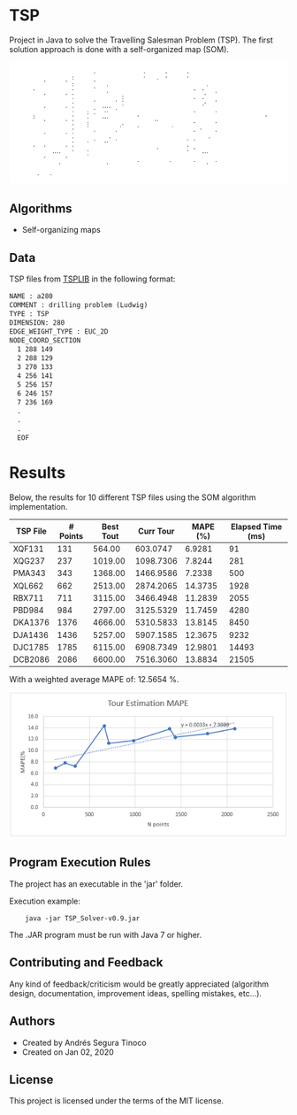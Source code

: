 # TSP
Project in Java to solve the Travelling Salesman Problem (TSP). The first solution approach is done with a self-organized map (SOM).

![som-xqf131 solution](https://raw.githubusercontent.com/ansegura7/TSP/master/images/som-xqf131.gif)

## Algorithms
- Self-organizing maps

## Data
TSP files from <a href="http://elib.zib.de/pub/mp-testdata/tsp/tsplib/tsp/index.html" target="_blank">TSPLIB</a> in the following format:

```
NAME : a280
COMMENT : drilling problem (Ludwig)
TYPE : TSP
DIMENSION: 280
EDGE_WEIGHT_TYPE : EUC_2D
NODE_COORD_SECTION
  1 288 149
  2 288 129
  3 270 133
  4 256 141
  5 256 157
  6 246 157
  7 236 169
  .
  .
  .
  EOF
```

# Results
Below, the results for 10 different TSP files using the SOM algorithm implementation.

| TSP File | # Points | Best Tout | Curr Tour | MAPE (%) | Elapsed Time (ms) |
| -- | -- | -- | -- | -- | -- |
| XQF131  | 131  |  564.00 |  603.0747 | 6.9281  |    91 |
| XQG237  | 237  | 1019.00 | 1098.7306 | 7.8244  |   281 |
| PMA343  | 343  | 1368.00 | 1466.9586 | 7.2338  |   500 |
| XQL662  | 662  | 2513.00 | 2874.2065 | 14.3735 |  1928 |
| RBX711  | 711  | 3115.00 | 3466.4948 | 11.2839 |  2055 |
| PBD984  | 984  | 2797.00 | 3125.5329 | 11.7459 |  4280 |
| DKA1376 | 1376 | 4666.00 | 5310.5833 | 13.8145 |  8450 |
| DJA1436 | 1436 | 5257.00 | 5907.1585 | 12.3675 |  9232 |
| DJC1785 | 1785 | 6115.00 | 6908.7349 | 12.9801 | 14493 |
| DCB2086 | 2086 | 6600.00 | 7516.3060 | 13.8834 | 21505 |

With a weighted average MAPE of: 12.5654 %.

![som-xqf131 solution](https://raw.githubusercontent.com/ansegura7/TSP/master/images/results1.PNG)

## Program Execution Rules
The project has an executable in the 'jar' folder.

Execution example:
``` console
    java -jar TSP_Solver-v0.9.jar
```
The .JAR program must be run with Java 7 or higher.

## Contributing and Feedback
Any kind of feedback/criticism would be greatly appreciated (algorithm design, documentation, improvement ideas, spelling mistakes, etc...).

## Authors
- Created by Andrés Segura Tinoco
- Created on Jan 02, 2020

## License
This project is licensed under the terms of the MIT license.
